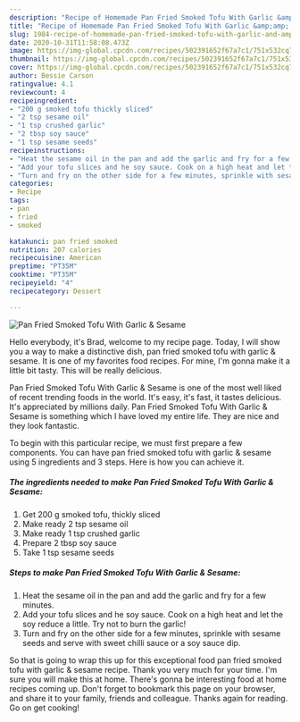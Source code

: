 ```yaml
---
description: "Recipe of Homemade Pan Fried Smoked Tofu With Garlic &amp;amp; Sesame"
title: "Recipe of Homemade Pan Fried Smoked Tofu With Garlic &amp;amp; Sesame"
slug: 1984-recipe-of-homemade-pan-fried-smoked-tofu-with-garlic-and-amp-sesame
date: 2020-10-31T11:58:08.473Z
image: https://img-global.cpcdn.com/recipes/502391652f67a7c1/751x532cq70/pan-fried-smoked-tofu-with-garlic-sesame-recipe-main-photo.jpg
thumbnail: https://img-global.cpcdn.com/recipes/502391652f67a7c1/751x532cq70/pan-fried-smoked-tofu-with-garlic-sesame-recipe-main-photo.jpg
cover: https://img-global.cpcdn.com/recipes/502391652f67a7c1/751x532cq70/pan-fried-smoked-tofu-with-garlic-sesame-recipe-main-photo.jpg
author: Bessie Carson
ratingvalue: 4.1
reviewcount: 4
recipeingredient:
- "200 g smoked tofu thickly sliced"
- "2 tsp sesame oil"
- "1 tsp crushed garlic"
- "2 tbsp soy sauce"
- "1 tsp sesame seeds"
recipeinstructions:
- "Heat the sesame oil in the pan and add the garlic and fry for a few minutes."
- "Add your tofu slices and he soy sauce. Cook on a high heat and let the soy reduce a little. Try not to burn the garlic!"
- "Turn and fry on the other side for a few minutes, sprinkle with sesame seeds and serve with sweet chilli sauce or a soy sauce dip."
categories:
- Recipe
tags:
- pan
- fried
- smoked

katakunci: pan fried smoked 
nutrition: 207 calories
recipecuisine: American
preptime: "PT35M"
cooktime: "PT35M"
recipeyield: "4"
recipecategory: Dessert

---
```



![Pan Fried Smoked Tofu With Garlic &amp; Sesame](https://img-global.cpcdn.com/recipes/502391652f67a7c1/751x532cq70/pan-fried-smoked-tofu-with-garlic-sesame-recipe-main-photo.jpg)

Hello everybody, it's Brad, welcome to my recipe page. Today, I will show you a way to make a distinctive dish, pan fried smoked tofu with garlic &amp; sesame. It is one of my favorites food recipes. For mine, I'm gonna make it a little bit tasty. This will be really delicious.



Pan Fried Smoked Tofu With Garlic &amp; Sesame is one of the most well liked of recent trending foods in the world. It's easy, it's fast, it tastes delicious. It's appreciated by millions daily. Pan Fried Smoked Tofu With Garlic &amp; Sesame is something which I have loved my entire life. They are nice and they look fantastic.


To begin with this particular recipe, we must first prepare a few components. You can have pan fried smoked tofu with garlic &amp; sesame using 5 ingredients and 3 steps. Here is how you can achieve it.

<!--inarticleads1-->

##### The ingredients needed to make Pan Fried Smoked Tofu With Garlic &amp; Sesame:

1. Get 200 g smoked tofu, thickly sliced
1. Make ready 2 tsp sesame oil
1. Make ready 1 tsp crushed garlic
1. Prepare 2 tbsp soy sauce
1. Take 1 tsp sesame seeds




<!--inarticleads2-->

##### Steps to make Pan Fried Smoked Tofu With Garlic &amp; Sesame:

1. Heat the sesame oil in the pan and add the garlic and fry for a few minutes.
1. Add your tofu slices and he soy sauce. Cook on a high heat and let the soy reduce a little. Try not to burn the garlic!
1. Turn and fry on the other side for a few minutes, sprinkle with sesame seeds and serve with sweet chilli sauce or a soy sauce dip.




So that is going to wrap this up for this exceptional food pan fried smoked tofu with garlic &amp; sesame recipe. Thank you very much for your time. I'm sure you will make this at home. There's gonna be interesting food at home recipes coming up. Don't forget to bookmark this page on your browser, and share it to your family, friends and colleague. Thanks again for reading. Go on get cooking!
